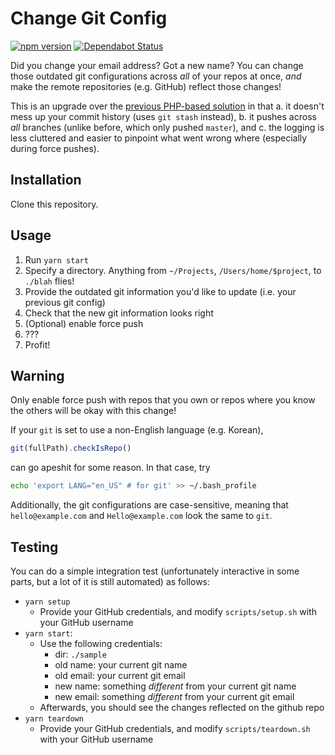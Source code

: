 # Change Git Config

[![npm version](https://badge.fury.io/js/change-git-config.svg)](https://badge.fury.io/js/change-git-config) [![Dependabot Status](https://api.dependabot.com/badges/status?host=github&repo=JaneJeon/Change-Git-Config)](https://dependabot.com)

Did you change your email address? Got a new name? You can change those outdated git configurations across *all* of 
your repos at once, *and* make the remote repositories (e.g. GitHub) reflect those changes!

This is an upgrade over the [previous PHP-based solution](https://github.com/JaneJeon/Change-Git-Name) in that a. it doesn't mess up your commit history (uses `git stash` instead), b. it pushes across *all* branches (unlike before, which only pushed `master`), and c. the logging is less cluttered and easier to pinpoint what went wrong where (especially during force pushes).

## Installation
Clone this repository.

## Usage
1. Run `yarn start`
2. Specify a directory. Anything from `~/Projects`, `/Users/home/$project`, to `./blah` flies!
3. Provide the outdated git information you'd like to update (i.e. your previous git config)
4. Check that the new git information looks right
5. (Optional) enable force push
6. ???
7. Profit!

## Warning
Only enable force push with repos that you own or repos where you know the others will be okay with this change!

If your `git` is set to use a non-English language (e.g. Korean), 
```js
git(fullPath).checkIsRepo()
```
can go apeshit for some reason. In that case, try
```bash
echo 'export LANG="en_US" # for git' >> ~/.bash_profile
```

Additionally, the git configurations are case-sensitive, meaning that `hello@example.com` and `Hello@example.com` 
look the same to `git`.

## Testing
You can do a simple integration test (unfortunately interactive in some parts, but a lot of it is still automated) as
 follows:
 - `yarn setup`
    - Provide your GitHub credentials, and modify `scripts/setup.sh` with your GitHub username
 - `yarn start`:
    - Use the following credentials:
        - dir: `./sample`
        - old name: your current git name
        - old email: your current git email
        - new name: something *different* from your current git name
        - new email: something *different* from your current git email
    - Afterwards, you should see the changes reflected on the github repo
 - `yarn teardown`
    - Provide your GitHub credentials, and modify `scripts/teardown.sh` with your GitHub username
